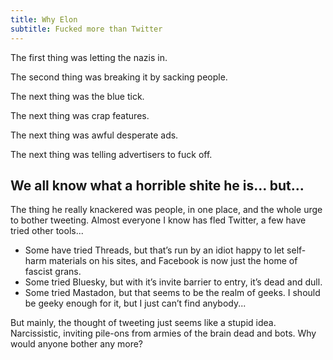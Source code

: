 ```yaml
---
title: Why Elon
subtitle: Fucked more than Twitter
---
```

The first thing was letting the nazis in.

The second thing was breaking it by sacking people.

The next thing was the blue tick.

The next thing was crap features.

The next thing was awful desperate ads.

The next thing was telling advertisers to fuck off.

## We all know what a horrible shite he is… but...

The thing he really knackered was people, in one place, and the whole urge to bother tweeting. Almost everyone I know has fled Twitter, a few have tried other tools...

- Some have tried Threads, but that’s run by an idiot happy to let self-harm materials on his sites, and Facebook is now just the home of fascist grans.
- Some tried Bluesky, but with it’s invite barrier to entry, it’s dead and dull.
- Some tried Mastadon, but that seems to be the realm of geeks. I should be geeky enough for it, but I just can’t find anybody...

But mainly, the thought of tweeting just seems like a stupid idea. Narcissistic, inviting pile-ons from armies of the brain dead and bots. Why would anyone bother any more?